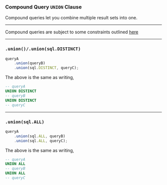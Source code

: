 ### Compound Query `UNION` Clause

Compound queries let you combine multiple result sets into one.

-----

Compound queries are subject to some constraints outlined [here](select-clause.md#interaction-with-compound-queries-union)

-----

### `.union()/.union(sql.DISTINCT)`

```ts
queryA
    .union(queryB)
    .union(sql.DISTINCT, queryC);
```

The above is the same as writing,
```sql
-- queryA
UNION DISTINCT
-- queryB
UNION DISTINCT
-- queryC
```

-----

### `.union(sql.ALL)`

```ts
queryA
    .union(sql.ALL, queryB)
    .union(sql.ALL, queryC);
```

The above is the same as writing,
```sql
-- queryA
UNION ALL
-- queryB
UNION ALL
-- queryC
```